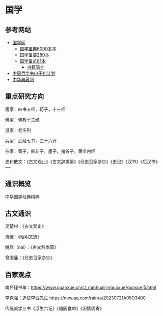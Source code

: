 # 国学

## 参考网站

- [国学网](http://www.guoxue.com/)
  - [国学宝典6000多本](http://www.gxbd.com/)
  - [国学备要280本](http://www.guoxue.com/zt/gxby/)
  - [国学备览81本](http://www.guoxue.com/zt/gxbl2019/)
    - [书籍简介](http://www.guoxue.com/zt/gxbl/gxbl.html)
- [中国哲学书电子化计划](https://ctext.org/zh)
- [中华典藏网](https://www.zhonghuadiancang.com/)


## 重点研究方向

儒家：四书五经，荀子，十三经

佛家：佛教十三经

道家：老庄列

兵家：武经七书，三十六计

杂家：管子，韩非子，墨子，鬼谷子，黄帝内经

史和散文：《古文观止》《古文辞类纂》《经史百家杂钞》《史记》《汉书》《后汉书》~~

## 通识概览

中华国学经典精粹

## 古文通识

吴楚材：《古文观止》

萧统：《昭明文选》

姚鼐（nai）：《古文辞类纂》

曾国藩：《经史百家杂钞》

## 百家观点

南怀瑾书单：https://www.quanxue.cn/ct_nanhuaijin/guoxue/guoxue15.html

李克强：追忆李诚先生 https://new.qq.com/rain/a/20230721A05O3400

传统美学三书《浮生六记》《随园食单》《闲情偶寄》